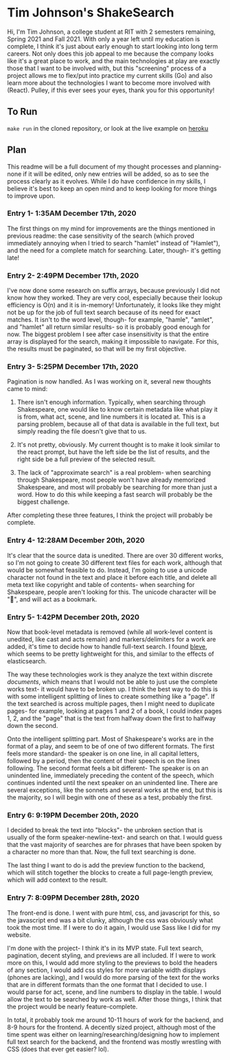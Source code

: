 # Tim Johnson's ShakeSearch
Hi, I'm Tim Johnson, a college student at RIT with 2 semesters remaining,
Spring 2021 and Fall 2021. With only a year left until my education is
complete, I think it's just about early enough to start looking into long
term careers. Not only does this job appeal to me because the company looks
like it's a great place to work, and the main technologies at play are
exactly those that I want to be involved with, but this "screening" 
process of a project allows me to flex/put into practice my current 
skills (Go) and also learn more about the technologies I want to become
more involved with (React). Pulley, if this ever sees your eyes, thank
you for this opportunity!

## To Run
`make run` in the cloned repository, or look at the live example on [heroku](https://shakesearch-tim.herokuapp.com/)

## Plan
This readme will be a full document of my thought processes and planning-
none if it will be edited, only new entries will be added, so as to see
the process clearly as it evolves. While I do have confidence in my skills,
I believe it's best to keep an open mind and to keep looking for more things
to improve upon.

### Entry 1- 1:35AM December 17th, 2020
The first things on my mind for improvements are the things mentioned in
previous readme: the case sensitivity of the search (which proved immediately
annoying when I tried to search "hamlet" instead of "Hamlet"), and the need
for a complete match for searching. Later, though- it's getting late!

### Entry 2- 2:49PM December 17th, 2020
I've now done some research on suffix arrays, because previously I did not
know how they worked. They are very cool, especially because their lookup
efficiency is O(n) and it is in-memory! Unfortunately, it looks like they
might not be up for the job of full text search because of its need for exact
matches. It isn't to the word level, though- for example, "hamle", "amlet",
and "hamlet" all return similar results- so it is probably good enough for now.
The biggest problem I see after case insensitivity is that the entire array
is displayed for the search, making it impossible to navigate. For this,
the results must be paginated, so that will be my first objective.

### Entry 3- 5:25PM December 17th, 2020
Pagination is now handled. As I was working on it, several new thoughts came
to mind:

1. There isn't enough information. Typically, when searching through
Shakespeare, one would like to know certain metadata like what play it is
from, what act, scene, and line numbers it is located at. This is a parsing
problem, because all of that data is available in the full text, but simply
reading the file doesn't give that to us.

2. It's not pretty, obviously. My current thought is to make it look similar
to the react prompt, but have the left side be the list of results, and the
right side be a full preview of the selected result.

3. The lack of "approximate search" is a real problem- when searching through
Shakespeare, most people won't have already memorized Shakespeare, and most
will probably be searching for more than just a word. How to do this while
keeping a fast search will probably be the biggest challenge.

After completing these three features, I think the project will probably
be complete.

### Entry 4- 12:28AM December 20th, 2020
It's clear that the source data is unedited. There are over 30 different
works, so I'm not going to create 30 different text files for each work,
although that would be somewhat feasible to do. Instead, I'm going to
use a unicode character not found in the text and place it before each
title, and delete all meta text like copyright and table of contents-
when searching for Shakespeare, people aren't looking for this. The
unicode character will be "🙂", and will act as a bookmark.

### Entry 5- 1:42PM December 20th, 2020
Now that book-level metadata is removed (while all work-level content
is unedited, like cast and acts remain) and markers/delimiters for a
work are added, it's time to decide how to handle full-text search.
I found [bleve](https://blevesearch.com/), which seems to be pretty
lightweight for this, and similar to the effects of elasticsearch.

The way these technologies work is they analyze the text within discrete
*documents*, which means that I would not be able to just use the complete
works text- it would have to be broken up. I think the best way to do this
is with some intelligent splitting of lines to create something like a
"page". If the text searched is across multiple pages, then I might need
to duplicate pages- for example, looking at pages 1 and 2 of a book, I
could index pages 1, 2, and the "page" that is the text from halfway down
the first to halfway down the second.

Onto the intelligent splitting part. Most of Shakespeare's works are in
the format of a play, and seem to be of one of two different formats.
The first feels more standard- the speaker is on one line, in all capital
letters, followed by a period, then the content of their speech is on the
lines following. The second format feels a bit different- The speaker
is on an unindented line, immediately preceding the content of the speech,
which continues indented until the next speaker on an unindented line.
There are several exceptions, like the sonnets and several works at the
end, but this is the majority, so I will begin with one of these as a test,
probably the first.

### Entry 6: 9:19PM December 20th, 2020
I decided to break the text into "blocks"- the unbroken section that is
usually of the form speaker-newline-text- and search on that. I would
guess that the vast majority of searches are for phrases that have been
spoken by a character no more than that. Now, the full text searching is
done.

The last thing I want to do is add the preview function to the backend,
which will stitch together the blocks to create a full page-length
preview, which will add context to the result.

### Entry 7: 8:09PM December 28th, 2020
The front-end is done. I went with pure html, css, and javascript for
this, so the javascript end was a bit clunky, although the css was
obviously what took the most time. If I were to do it again, I would
use Sass like I did for my website.

I'm done with the project- I think it's in its MVP state. Full text
search, pagination, decent styling, and previews are all included.
If I were to work more on this, I would add more styling to the previews
to bold the headers of any section, I would add css styles for more
variable width displays (phones are lacking), and I would do more
parsing of the text for the works that are in different formats than
the one format that I decided to use. I would parse for act, scene, and
line numbers to display in the table. I would allow the text to be
searched by work as well. After those things, I think that the project
would be nearly feature-complete.

In total, it probably took me around 10-11 hours of work for the backend,
and 8-9 hours for the frontend. A decently sized project, although most
of the time spent was either on learning/researching/designing how to 
implement full text search for the backend, and the frontend was mostly
wrestling with CSS (does that ever get easier? lol).